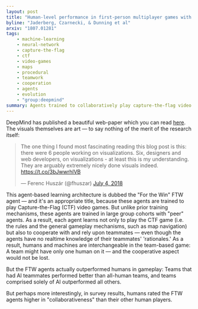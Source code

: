 ```yaml
---
layout: post
title: "Human-level performance in first-person multiplayer games with population-based deep reinforcement learning"
byline: "Jaderberg, Czarnecki, & Dunning et al"
arxiv: "1807.01281"
tags:
    - machine-learning
    - neural-network
    - capture-the-flag
    - ctf
    - video-games
    - maps
    - procedural
    - teamwork
    - cooperation
    - agents
    - evolution
    - "group:deepmind"
summary: Agents trained to collaboratively play capture-the-flag video games outperformed human teams.
---
```


DeepMind has published a beautiful web-paper which you can read [here](https://deepmind.com/blog/capture-the-flag/). The visuals themselves are art — to say nothing of the merit of the research itself:

<blockquote class="twitter-tweet" data-lang="en"><p lang="en" dir="ltr">The one thing I found most fascinating reading this blog post is this: there were 6 people working on visualizations. Six, designers and web developers, on visualizations - at least this is my understanding. They are arguably extremely nicely done visuals indeed. <a href="https://t.co/3bJwwrhlVB">https://t.co/3bJwwrhlVB</a></p>&mdash; Ferenc Huszár (@fhuszar) <a href="https://twitter.com/fhuszar/status/1014566607228751872?ref_src=twsrc%5Etfw">July 4, 2018</a></blockquote>
<script async src="https://platform.twitter.com/widgets.js" charset="utf-8"></script>

This agent-based learning architecture is dubbed the "For the Win" FTW agent — and it's an appropriate title, because these agents are trained to play Capture-the-Flag (CTF) video games. But unlike prior training mechanisms, these agents are trained in large group cohorts with "peer" agents. As a result, each agent learns not only to play the CTF game (i.e. the rules and the general gameplay mechanisms, such as map navigation) but also to cooperate with and rely upon teammates — even though the agents have no realtime knowledge of their teammates' 'rationales.' As a result, humans and machines are interchangeable in the team-based game: A team might have only one human on it — and the cooperative aspect would not be lost.

But the FTW agents actually outperformed humans in gameplay: Teams that had AI teammates performed better than all-human teams, and teams comprised solely of AI outperformed all others.

But perhaps more interestingly, in survey results, humans rated the FTW agents higher in "collaborativeness" than their other human players.

